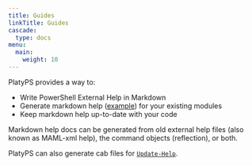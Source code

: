 ```yaml
---
title: Guides
linkTitle: Guides
cascade:
  type: docs
menu:
  main:
    weight: 10
---
```


PlatyPS provides a way to:

* Write PowerShell External Help in Markdown
* Generate markdown help ([example](docs/Update-MarkdownHelp.md)) for your existing modules
* Keep markdown help up-to-date with your code

Markdown help docs can be generated from old external help files (also known as MAML-xml help), the command objects (reflection), or both.

PlatyPS can also generate cab files for [`Update-Help`](https://technet.microsoft.com/en-us/library/hh849720.aspx).
